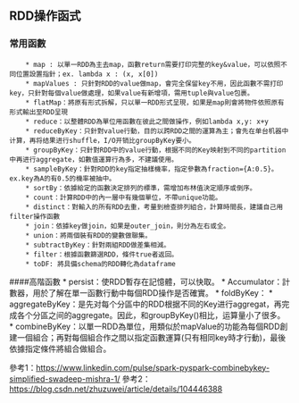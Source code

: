 ## RDD操作函式

  ### 常用函數
		* map : 以單一RDD為主去map，函數return需要打印完整的key&value，可以依照不同位置設置指針；ex. lambda x : (x, x[0])
		* mapValues : 只針對RDD的value做map，會完全保留key不用，因此函數不需打印key，只針對每個value做處理，如果value有新增項，需用tuple與value包裹。
		* flatMap：將原有形式拆解，只以單一RDD形式呈現，如果是map則會將物件依照原有形式輸出至RDD呈現
		* reduce：以整體RDD為單位用函數在彼此之間做操作，例如lambda x,y: x+y
		* reduceByKey：只針對value行動，目的以跨RDD之間的運算為主；會先在单台机器中计算，再将结果进行shuffle，I/O开销比groupByKey要小。
		* groupByKey：只針對RDD中的value行動，根据不同的Key映射到不同的partition中再进行aggregate，如數值運算行為多，不建議使用。
		* sampleByKey：針對RDD的key指定抽樣機率，指定參數為fraction={A:0.5}。ex.key為A的有0.5的機率被抽中。
		* sortBy：依據給定的函數決定排列的標準，需增加布林值決定順序或倒序。
		* count：計算RDD中的內一層中有幾個單位，不帶unique功能。
		* distinct：對輸入的所有RDD去重，考量到檢查排列組合，計算時間長，建議自己用filter操作函數
		* join：依據key做join，如果是outer_join，則分為左右或全。
		* union：將兩個裝有RDD的變數做聯集。
		* subtractByKey：針對兩組RDD做差集相減。
		* filter：根據函數篩選RDD，條件true者返回。
		* toDF: 將具備schema的RDD轉化為dataframe

 ####高階函數
	  * persist：使RDD暫存在記憶體，可以快取。
		* Accumulator：計數器，用於了解在單一函數行動中每個RDD操作是否確實。
		* foldByKey：
		* aggregateByKey：是先对每个分區中的RDD根据不同的Key进行aggregat，再完成各个分區之间的aggregate。因此，和groupByKey()相比，运算量小了很多。
		* combineByKey：以單一RDD為單位，用類似於mapValue的功能為每個RDD創建一個組合；再對每個組合作之間以指定函數運算(只有相同key時才行動)，最後依據指定條件將組合做組合。

參考1：https://www.linkedin.com/pulse/spark-pyspark-combinebykey-simplified-swadeep-mishra-1/
參考2：https://blog.csdn.net/zhuzuwei/article/details/104446388
